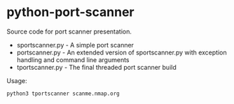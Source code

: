 # python-port-scanner

Source code for port scanner presentation.

* sportscanner.py - A simple port scanner
* portscanner.py - An extended version of sportscanner.py with exception handling and command line arguments
* tportscanner.py - The final threaded port scanner build

Usage:

``python3 tportscanner scanme.nmap.org``